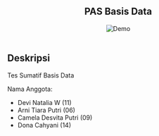 <h2 align="center">
  PAS Basis Data<br/>
</h2>
<div align="center">
  <img alt="Demo" src="./assets/images/demo.gif" />
</div>

<br/>

## Deskripsi

Tes Sumatif Basis Data<br/>

Nama Anggota:

- Devi Natalia W (11)
- Arni Tiara Putri (06)
- Camela Desvita Putri (09)
- Dona Cahyani (14) 
